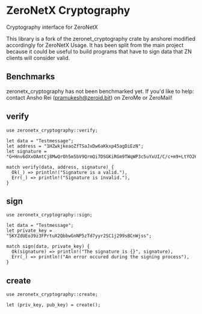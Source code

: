 # ZeroNetX Cryptography
Cryptography interface for ZeroNetX

This library is a fork of the zeronet_cryptography crate by anshorei modified accordingly for ZeroNetX Usage. It has been split
from the main project because it could be useful to build programs
that have to sign data that ZN clients will consider valid.

## Benchmarks
zeronetx_cryptography has not been benchmarked yet.
If you'd like to help: contact Ansho Rei (pramukesh@zeroid.bit) on ZeroMe or ZeroMail!

## verify

```
use zeronetx_cryptography::verify;

let data = "Testmessage";
let address = "1HZwkjkeaoZfTSaJxDw6aKkxp45agDiEzN";
let signature = "G+Hnv6dXxOAmtCj8MwQrOh5m5bV9QrmQi7DSGKiRGm9TWqWP3c5uYxUI/C/c+m9+LtYO26GbVnvuwu7hVPpUdow=";

match verify(data, address, signature) {
  Ok(_) => println!("Signature is a valid."),
  Err(_) => println!("Signature is invalid."),
}
```

## sign

```
use zeronetx_cryptography::sign;

let data = "Testmessage";
let private_key = "5KYZdUEo39z3FPrtuX2QbbwGnNP5zTd7yyr2SC1j299sBCnWjss";

match sign(data, private_key) {
  Ok(signature) => println!("The signature is {}", signature),
  Err(_) => println!("An error occured during the signing process"),
}
```

## create

```
use zeronetx_cryptography::create;

let (priv_key, pub_key) = create();
```
